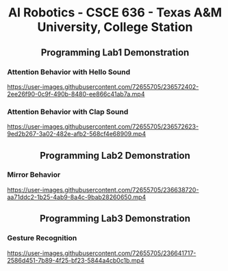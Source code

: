 <h1 align="center">AI Robotics - CSCE 636 - Texas A&M University, College Station</h1>


<h2 align="center">Programming Lab1 Demonstration</h2>

<h3 align="left">Attention Behavior with Hello Sound</h3>

https://user-images.githubusercontent.com/72655705/236572402-2ee26f90-0c9f-490b-8480-ee866c41ab7a.mp4

<h3 align="left">Attention Behavior with Clap Sound</h3>

https://user-images.githubusercontent.com/72655705/236572623-9ed2b267-3a02-482e-afb2-568cf4e68909.mp4



<h2 align="center">Programming Lab2 Demonstration</h2>

<h3 align="left">Mirror Behavior</h3>

https://user-images.githubusercontent.com/72655705/236638720-aa71ddc2-1b25-4ab9-8a4c-9bab28260650.mp4


<h2 align="center">Programming Lab3 Demonstration</h2>

<h3 align="left">Gesture Recognition</h3>

https://user-images.githubusercontent.com/72655705/236641717-2586d451-7b89-4f25-bf23-5844a4cb0c1b.mp4


